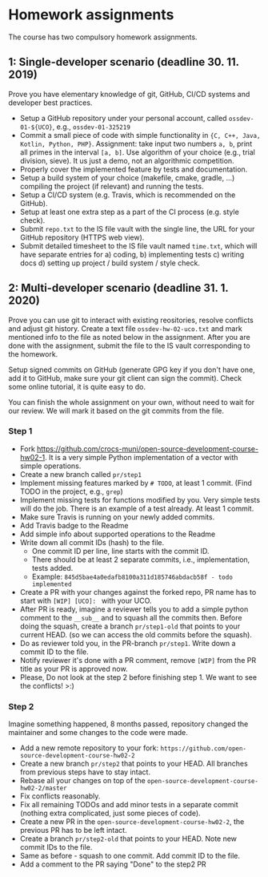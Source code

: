 # Homework assignments

The course has two compulsory homework assignments.

## 1: Single-developer scenario (deadline 30. 11. 2019)

Prove you have elementary knowledge of git, GitHub, CI/CD systems and developer best practices.

* Setup a GitHub repository under your personal account, called `ossdev-01-${UCO}`, e.g., `ossdev-01-325219`
* Commit a small piece of code with simple functionality in `{C, C++, Java, Kotlin, Python, PHP}`. Assignment: take input two numbers `a, b`, print all primes in the interval `[a, b]`. Use algorithm of your choice (e.g., trial division, sieve). It us just a demo, not an algorithmic competition.
* Properly cover the implemented feature by tests and documentation.
* Setup a build system of your choice (makefile, cmake, gradle, ...) compiling the project (if relevant) and running the tests.
* Setup a CI/CD system (e.g. Travis, which is recommended on the GitHub).
* Setup at least one extra step as a part of the CI process (e.g. style check).
* Submit `repo.txt` to the IS file vault with the single line, the URL for your GitHub repository (HTTPS web view).
* Submit detailed timesheet to the IS file vault named `time.txt`, which will have separate entries for a) coding, b) implementing tests c) writing docs d) setting up project / build system / style check. 
  
## 2: Multi-developer scenario (deadline 31. 1. 2020)

Prove you can use git to interact with existing reositories, resolve conflicts and adjust git history.
Create a text file `ossdev-hw-02-uco.txt` and mark mentioned info to the file as noted below in the assignment. 
After you are done with the assignment, submit the file to the IS vault corresponding to the homework.

Setup signed commits on GitHub (generate GPG key if you don't have one, add it to GitHub, make sure your git client can sign the commit). Check some online tutorial, it is quite easy to do.

You can finish the whole assignment on your own, without need to wait for our review. We will mark it based on the git commits from the file. 

### Step 1
- Fork https://github.com/crocs-muni/open-source-development-course-hw02-1. It is a very simple Python implementation of a vector with simple operations.
- Create a new branch called `pr/step1`
- Implement missing features marked by `# TODO`, at least 1 commit. (Find TODO in the project, e.g., `grep`)
- Implement missing tests for functions modified by you. Very simple tests will do the job. There is an example of a test already. At least 1 commit.
- Make sure Travis is running on your newly added commits.
- Add Travis badge to the Readme
- Add simple info about supported operations to the Readme
- Write down all commit IDs (hash) to the file. 
  - One commit ID per line, line starts with the commit ID.
  - There should be at least 2 separate commits, i.e., implementation, tests added.
  - Example: `845d5bae4a0edafb8100a311d185746abdacb58f - todo implemented` 
- Create a PR with your changes against the forked repo, PR name has to start with `[WIP] [UCO]: ` with your UCO.
- After PR is ready, imagine a reviewer tells you to add a simple python comment to the `__sub__` and to squash all the commits then. 
Before doing the squash, create a branch `pr/step1-old` that points to your current HEAD. (so we can access the old commits before the squash).
- Do as reviewer told you, in the PR-branch `pr/step1`. Write down a commit ID to the file.
- Notify reviewer it's done with a PR comment, remove `[WIP]` from the PR title as your PR is approved now.
- Please, Do not look at the step 2 before finishing step 1. We want to see the conflicts! >:) 

### Step 2
Imagine something happened, 8 months passed, repository changed the maintainer and some changes to the code were made.

- Add a new remote repository to your fork: `https://github.com/open-source-development-course-hw02-2`
- Create a new branch `pr/step2` that points to your HEAD. All branches from previous steps have to stay intact.
- Rebase all your changes on top of the `open-source-development-course-hw02-2/master`
- Fix conflicts reasonably.
- Fix all remaining TODOs and add minor tests in a separate commit (nothing extra complicated, just some pieces of code).
- Create a new PR in the `open-source-development-course-hw02-2`, the previous PR has to be left intact.
- Create a branch `pr/step2-old` that points to your HEAD. Note new commit IDs to the file.
- Same as before - squash to one commit. Add commit ID to the file.
- Add a comment to the PR saying "Done" to the step2 PR
